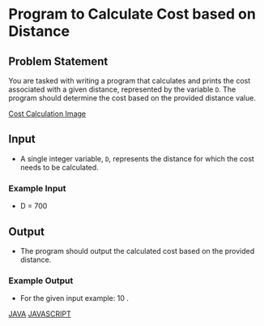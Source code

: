 # Program to Calculate Cost based on Distance

## Problem Statement

You are tasked with writing a program that calculates and prints the cost associated with a given distance, represented by the variable `D`. The program should determine the cost based on the provided distance value.

[Cost Calculation Image](https://lh6.googleusercontent.com/7pe3ckB2OwqxNCw0EpMgJIRjvU3Rpv7BPbBY-2DuLXA30gA1XE9lh3ABYeNo9yvQqvolU_QNsEwobuqnSvNPvvT2ohoA-BrvG-hIH2xAXFuFj1GNnph_MDRoLtqlG0xoY9IAN3rA)

## Input

- A single integer variable, `D`, represents the distance for which the cost needs to be calculated.

### Example Input

- D = 700

## Output

- The program should output the calculated cost based on the provided distance.

### Example Output

- For the given input example: 10 .

[JAVA](solution.java)
[JAVASCRIPT](solution.js)
